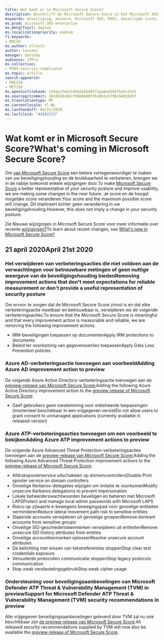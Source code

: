 ```yaml
---
title: Wat komt er in Microsoft Secure Score?
description: Beschrijft de Microsoft Secure Score in het Microsoft 365-beveiligingscentrum, hoe details worden berekend en wat beveiligingsbeheerders kunnen verwachten.
keywords: beveiliging, malware, Microsoft 365, M365, beveiligde score, beveiligingscentrum, verbeteringsacties
ms.prod: microsoft-365-enterprise
ms.mktglfcycl: deploy
ms.localizationpriority: medium
f1.keywords:
- NOCSH
ms.author: ellevin
author: levinec
manager: dansimp
audience: ITPro
ms.collection:
- M365-security-compliance
ms.topic: article
search.appverid:
- MOE150
- MET150
ms.openlocfilehash: 234ae17ab31d56d1bbd65f1aa8ed29475e9cd155
ms.sourcegitcommit: d818828c66cf98b0b0037ba8b3cb790c940281b7
ms.translationtype: MT
ms.contentlocale: nl-NL
ms.lasthandoff: 04/21/2020
ms.locfileid: "43583713"
---
```

# <a name="whats-coming-in-microsoft-secure-score"></a><span data-ttu-id="ffb62-104">Wat komt er in Microsoft Secure Score?</span><span class="sxs-lookup"><span data-stu-id="ffb62-104">What's coming in Microsoft Secure Score?</span></span>

<span data-ttu-id="ffb62-105">Om [van Microsoft Secure Score](microsoft-secure-score.md) een betere vertegenwoordiger te maken van uw beveiligingshouding en de bruikbaarheid te verbeteren, brengen we in de nabije toekomst enkele wijzigingen door.</span><span class="sxs-lookup"><span data-stu-id="ffb62-105">To make [Microsoft Secure Score](microsoft-secure-score.md) a better representative of your security posture and improve usability, we are making some changes in the near future.</span></span> <span data-ttu-id="ffb62-106">Je score en de hoogst mogelijke score veranderen.</span><span class="sxs-lookup"><span data-stu-id="ffb62-106">Your score and the maximum possible score will change.</span></span> <span data-ttu-id="ffb62-107">Dit impliceert echter geen verandering in uw beveiligingshouding.</span><span class="sxs-lookup"><span data-stu-id="ffb62-107">However, this does not imply a change in your security posture.</span></span>

<span data-ttu-id="ffb62-108">Zie Nieuwe wijzigingen in Microsoft Secure Score voor meer informatie over recente [wijzigingen?](microsoft-secure-score.md#whats-new)</span><span class="sxs-lookup"><span data-stu-id="ffb62-108">To learn about recent changes, see [What's new in Microsoft Secure Score?](microsoft-secure-score.md#whats-new)</span></span>

## <a name="april-21st-2020"></a><span data-ttu-id="ffb62-109">21 april 2020</span><span class="sxs-lookup"><span data-stu-id="ffb62-109">April 21st 2020</span></span>

### <a name="removing-improvement-actions-that-dont-meet-expectations-for-reliable-measurement-or-dont-provide-a-useful-representation-of-security-posture"></a><span data-ttu-id="ffb62-110">Het verwijderen van verbeteringsacties die niet voldoen aan de verwachtingen voor betrouwbare metingen of geen nuttige weergave van de beveiligingshouding bieden</span><span class="sxs-lookup"><span data-stu-id="ffb62-110">Removing improvement actions that don't meet expectations for reliable measurement or don't provide a useful representation of security posture</span></span>

<span data-ttu-id="ffb62-111">Om ervoor te zorgen dat de Microsoft Secure Score zinvol is en dat elke verbeteringsactie meetbaar en betrouwbaar is, verwijderen we de volgende verbeteringsacties.</span><span class="sxs-lookup"><span data-stu-id="ffb62-111">To ensure that the Microsoft Secure Score is meaningful and that every improvement action is measurable and reliable, we are removing the following improvement actions.</span></span>

- <span data-ttu-id="ffb62-112">IRM-beveiligingen toepassen op documenten</span><span class="sxs-lookup"><span data-stu-id="ffb62-112">Apply IRM protections to documents</span></span>
- <span data-ttu-id="ffb62-113">Beleid ter voorkoming van gegevensverlies toepassen</span><span class="sxs-lookup"><span data-stu-id="ffb62-113">Apply Data Loss Prevention policies</span></span>

### <a name="adding-azure-ad-improvement-action-to-preview"></a><span data-ttu-id="ffb62-114">Azure AD-verbeteringsactie toevoegen aan voorbeeld</span><span class="sxs-lookup"><span data-stu-id="ffb62-114">Adding Azure AD improvement action to preview</span></span>

<span data-ttu-id="ffb62-115">De volgende Azure Active Directory-verbeteringsactie toevoegen aan de [preview-release van Microsoft Secure Score:](microsoft-secure-score-preview.md)</span><span class="sxs-lookup"><span data-stu-id="ffb62-115">Adding the following Azure Active Directory improvement action to the [preview release of Microsoft Secure Score](microsoft-secure-score-preview.md):</span></span>

- <span data-ttu-id="ffb62-116">Geef gebruikers geen toestemming voor onbeheerde toepassingen (momenteel beschikbaar in een vrijgegeven versie)</span><span class="sxs-lookup"><span data-stu-id="ffb62-116">Do not allow users to grant consent to unmanaged applications (currently available in released version)</span></span>

### <a name="adding-azure-atp-improvement-actions-to-preview"></a><span data-ttu-id="ffb62-117">Azure ATP-verbeteringsacties toevoegen om een voorbeeld te bekijken</span><span class="sxs-lookup"><span data-stu-id="ffb62-117">Adding Azure ATP improvement actions to preview</span></span>

<span data-ttu-id="ffb62-118">De volgende Azure Advanced Threat Protection-verbeteringsacties toevoegen aan de [preview-release van Microsoft Secure Score:](microsoft-secure-score-preview.md)</span><span class="sxs-lookup"><span data-stu-id="ffb62-118">Adding the following Azure Advanced Threat Protection improvement actions to the [preview release of Microsoft Secure Score](microsoft-secure-score-preview.md):</span></span>

- <span data-ttu-id="ffb62-119">Afdrukspoolerservice uitschakelen op domeincontrollers</span><span class="sxs-lookup"><span data-stu-id="ffb62-119">Disable Print spooler service on domain controllers</span></span>
- <span data-ttu-id="ffb62-120">Onveilige Kerberos-delegaties wijzigen om imitatie te voorkomen</span><span class="sxs-lookup"><span data-stu-id="ffb62-120">Modify unsecure Kerberos delegations to prevent impersonation</span></span>
- <span data-ttu-id="ffb62-121">Lokale beheerderswachtwoorden beveiligen en beheren met Microsoft LAPS</span><span class="sxs-lookup"><span data-stu-id="ffb62-121">Protect and manage local admin passwords with Microsoft LAPS</span></span>
- <span data-ttu-id="ffb62-122">Risico op zijwaarts e-bewegens bewegingspad voor gevoelige entiteiten verminderen</span><span class="sxs-lookup"><span data-stu-id="ffb62-122">Reduce lateral movement path risk to sensitive entities</span></span>
- <span data-ttu-id="ffb62-123">Slapende accounts verwijderen uit gevoelige groepen</span><span class="sxs-lookup"><span data-stu-id="ffb62-123">Remove dormant accounts from sensitive groups</span></span>
- <span data-ttu-id="ffb62-124">Onveilige SID-geschiedeniskenmerken verwijderen uit entiteiten</span><span class="sxs-lookup"><span data-stu-id="ffb62-124">Remove unsecure SID history attributes from entities</span></span>
- <span data-ttu-id="ffb62-125">Onveilige accountkenmerken oplossen</span><span class="sxs-lookup"><span data-stu-id="ffb62-125">Resolve unsecure account attributes</span></span>
- <span data-ttu-id="ffb62-126">De belichting met wissen van tekstreferenties stoppen</span><span class="sxs-lookup"><span data-stu-id="ffb62-126">Stop clear text credentials exposure</span></span>
- <span data-ttu-id="ffb62-127">Verouderde protocollen communicatie stoppen</span><span class="sxs-lookup"><span data-stu-id="ffb62-127">Stop legacy protocols communication</span></span>
- <span data-ttu-id="ffb62-128">Stop zwak versleutelingsgebruik</span><span class="sxs-lookup"><span data-stu-id="ffb62-128">Stop weak cipher usage</span></span>

### <a name="support-for-microsoft-defender-atp-threat--vulnerability-management-tvm-security-recommendations-in-preview"></a><span data-ttu-id="ffb62-129">Ondersteuning voor beveiligingsaanbevelingen van Microsoft Defender ATP Threat & Vulnerability Management (TVM) in preview</span><span class="sxs-lookup"><span data-stu-id="ffb62-129">Support for Microsoft Defender ATP Threat & Vulnerability Management (TVM) security recommendations in preview</span></span>

<span data-ttu-id="ffb62-130">Alle vrijgegeven beveiligingsaanbevelingen geleverd door TVM zal nu ook beschikbaar zijn [de preview release van Microsoft Secure Score](microsoft-secure-score-preview.md).</span><span class="sxs-lookup"><span data-stu-id="ffb62-130">All released security recommendations supplied by TVM will now also be available the [preview release of Microsoft Secure Score](microsoft-secure-score-preview.md).</span></span>
